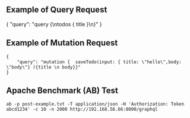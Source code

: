 ## Example of Query Request 
{
    "query": "query {\ntodos { title }\n}"
}

## Example of Mutation Request 
```
{
    "query": "mutation {  saveTodo(input: { title: \"hello\",body: \"body\"} ){title \n body}}"
}
```

## Apache Benchmark (AB) Test 
```
ab -p post-example.txt -T application/json -H 'Authorization: Token abcd1234' -c 10 -n 2000 http://192.168.56.66:8000/graphql
```

